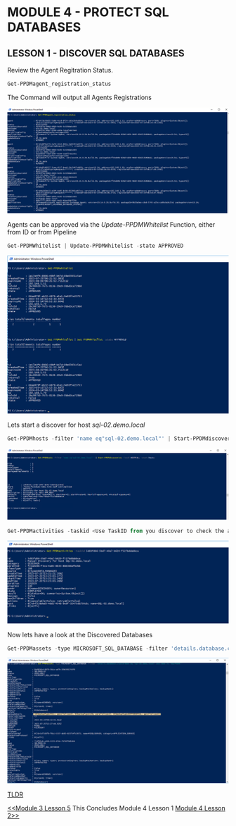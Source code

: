 # MODULE 4 - PROTECT SQL DATABASES

## LESSON 1 - DISCOVER SQL DATABASES

Review the Agent Regitration Status.

```Powershell
Get-PPDMagent_registration_status
```

The Command will output all Agents Registrations

![Alt text](./images/image-45.png)

Agents can be approved via the *Update-PPDMWhitelist* Function, either from ID or from Pipeline

```Powershell
Get-PPDMWhitelist | Update-PPDMWhitelist -state APPROVED
```

![Alt text](./images/image-46.png)

Lets start a discover for host *sql-02.demo.local*

```Powershell
Get-PPDMhosts -filter 'name eq"sql-02.demo.local"' | Start-PPDMdiscoveries -level HOSTFULL -start hosts
```

![Alt text](./images/image-47.png)

```Powershell
Get-PPDMactivities -taskid <Use TaskID from you discover to check the activity>
```

![Alt text](./images/image-48.png)

Now lets have a look at the Discovered Databases

```Powershell
Get-PPDMassets -type MICROSOFT_SQL_DATABASE -filter 'details.database.clusterName eq "sql-02.demo.local"' | ft
```

![Alt text](./images/image-49.png)

[TLDR](./scripts/Module_4_1.ps1)

[<<Module 3 Lesson 5](./Module_3_5.md) This Concludes Module 4 Lesson 1 [Module 4 Lesson 2>>](./Module_4_2.md)
